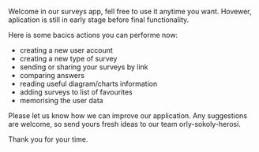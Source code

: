 Welcome in our surveys app, fell free to use it anytime you want. Hovewer, aplication is still in early stage before final functionality.

Here is some bacics actions you can performe now:

- creating a new user account
- creating a new type of survey
- sending or sharing your surveys by link
- comparing answers
- reading useful diagram/charts information
- adding surveys to list of favourites
- memorising the user data

Please let us know how we can improve our application. Any suggestions are welcome, so send yours fresh ideas to our team orly-sokoly-herosi.

Thank you for your time.
